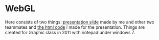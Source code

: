 # WebGL

Here consists of two things: [presentation slide](WebGL_slides.pdf) made by me and other two teammates and [the html code](WebGL_example.html) I made for the presentation. Things are created for Graphic class in 2011 with notepad under windows 7.
